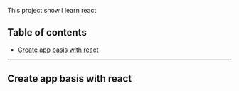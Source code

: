 This project show i learn react

## Table of contents

- [Create app basis with react](#Create-app-basis-with-react)

-------------------------------------------------------------------------

## Create app basis with react